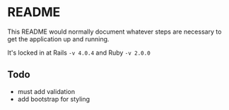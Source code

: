 README
=======

This README would normally document whatever steps are necessary to get the
application up and running.

It's locked in at Rails `-v 4.0.4` and Ruby `-v 2.0.0`

## Todo

  * must add validation
  * add bootstrap for styling

